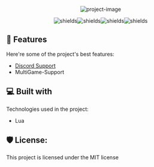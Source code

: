 <p align="center"><img src="https://socialify.git.ci/acezx-programer/ToolWare/image?description=1&amp;descriptionEditable=Cool%20ScriptHub%20%20for%20Roblox&amp;logo=https%3A%2F%2Fcdn.discordapp.com%2Fattachments%2F964097416506777688%2F964100885120679956%2Fstatic_21.png&amp;name=1&amp;theme=Light" alt="project-image"></p>

<p align="center"><img src="https://img.shields.io/github/license/acezx-programer/ToolWare" alt="shields"><img src="https://img.shields.io/github/issues/acezx-programer/ToolWare" alt="shields"><img src="https://img.shields.io/github/forks/acezx-programer/ToolWare" alt="shields"><img src="https://img.shields.io/github/stars/acezx-programer/ToolWare" alt="shields"></p>

  
  
<h2>🧐 Features</h2>

Here're some of the project's best features:

*   [Discord Support](https://discord.gg/KrXdssuG6x)
*   MultiGame-Support

  
  
<h2>💻 Built with</h2>

Technologies used in the project:

*   Lua

<h2>🛡️ License:</h2>

This project is licensed under the MIT license
